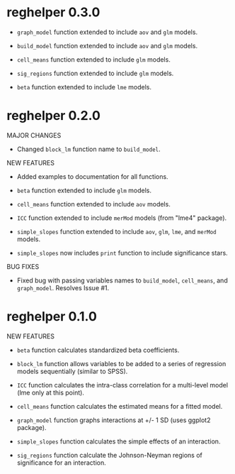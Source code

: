 <!-- NEWS.md is generated from NEWS.Rmd. Please edit that file -->
reghelper 0.3.0
===============

-   `graph_model` function extended to include `aov` and `glm` models.

-   `build_model` function extended to include `aov` and `glm` models.

-   `cell_means` function extended to include `glm` models.

-   `sig_regions` function extended to include `glm` models.

-   `beta` function extended to include `lme` models.

reghelper 0.2.0
===============

MAJOR CHANGES

-   Changed `block_lm` function name to `build_model`.

NEW FEATURES

-   Added examples to documentation for all functions.

-   `beta` function extended to include `glm` models.

-   `cell_means` function extended to include `aov` models.

-   `ICC` function extended to include `merMod` models (from "lme4" package).

-   `simple_slopes` function extended to include `aov`, `glm`, `lme`, and `merMod` models.

-   `simple_slopes` now includes `print` function to include significance stars.

BUG FIXES

-   Fixed bug with passing variables names to `build_model`, `cell_means`, and `graph_model`. Resolves Issue \#1.

reghelper 0.1.0
===============

NEW FEATURES

-   `beta` function calculates standardized beta coefficients.

-   `block_lm` function allows variables to be added to a series of regression models sequentially (similar to SPSS).

-   `ICC` function calculates the intra-class correlation for a multi-level model (lme only at this point).

-   `cell_means` function calculates the estimated means for a fitted model.

-   `graph_model` function graphs interactions at +/- 1 SD (uses ggplot2 package).

-   `simple_slopes` function calculates the simple effects of an interaction.

-   `sig_regions` function calculate the Johnson-Neyman regions of significance for an interaction.
